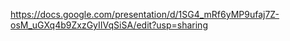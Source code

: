 https://docs.google.com/presentation/d/1SG4_mRf6yMP9ufaj7Z-osM_uGXq4b9ZxzGyIIVqSiSA/edit?usp=sharing
